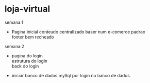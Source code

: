 # loja-virtual


semana 1
- Pagina inicial 
  conteudo centralizado 
  baser num e-comerce padrao 
  footer bem recheado

semana 2
- pagina do login \
  estrutura do login \
  back do login
  
- iniciar banco de dados mySql
  por login no banco de dados 
